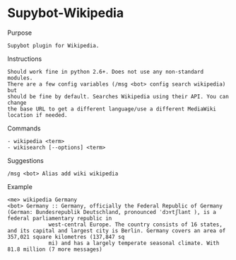 Supybot-Wikipedia
=================

Purpose

    Supybot plugin for Wikipedia.

Instructions

    Should work fine in python 2.6+. Does not use any non-standard modules.
    There are a few config variables (/msg <bot> config search wikipedia) but
    should be fine by default. Searches Wikipedia using their API. You can change
    the base URL to get a different language/use a different MediaWiki location if needed.

Commands

    - wikipedia <term>
    - wikisearch [--options] <term>

Suggestions

    /msg <bot> Alias add wiki wikipedia
    
Example

    <me> wikipedia Germany
    <bot> Germany :: Germany, officially the Federal Republic of Germany (German: Bundesrepublik Deutschland, pronounced ˈdɔʏtʃlant ), is a federal parliamentary republic in 
                 west-central Europe. The country consists of 16 states, and its capital and largest city is Berlin. Germany covers an area of 357,021 square kilometres (137,847 sq 
                 mi) and has a largely temperate seasonal climate. With 81.8 million (7 more messages)
